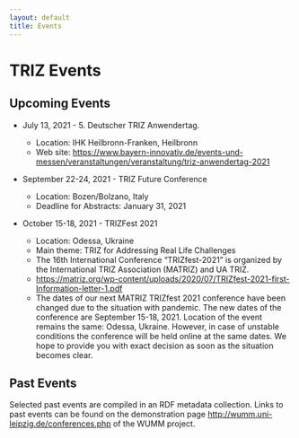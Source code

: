 ```yaml
---
layout: default
title: Events
---
```


# TRIZ Events

## Upcoming Events

* July 13, 2021 - 5. Deutscher TRIZ Anwendertag.
  - Location: IHK Heilbronn-Franken, Heilbronn
  - Web site: <https://www.bayern-innovativ.de/events-und-messen/veranstaltungen/veranstaltung/triz-anwendertag-2021>

* September 22-24, 2021 - TRIZ Future Conference
  - Location: Bozen/Bolzano, Italy
  - Deadline for Abstracts: January 31, 2021

* October 15-18, 2021 - TRIZFest 2021
  - Location: Odessa, Ukraine
  - Main theme: TRIZ for Addressing Real Life Challenges
  - The 16th International Conference “TRIZfest-2021” is organized by the
    International TRIZ Association (MATRIZ) and UA TRIZ.
  - <https://matriz.org/wp-content/uploads/2020/07/TRIZfest-2021-first-Information-letter-1.pdf>
  - The dates of our next MATRIZ TRIZfest 2021 conference have been changed
    due to the situation with pandemic. The new dates of the conference are
    September 15-18, 2021. Location of the event remains the same: Odessa,
    Ukraine. However, in case of unstable conditions the conference will be
    held online at the same dates. We hope to provide you with exact decision
    as soon as the situation becomes clear.

## Past Events

Selected past events are compiled in an RDF metadata collection.  Links to
past events can be found on the demonstration page
<http://wumm.uni-leipzig.de/conferences.php> of the WUMM project.

